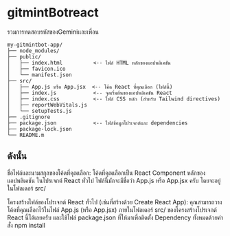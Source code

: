 # gitmintBotreact
รวมการทดสอบรหัสของGeminiเเละเพื่อน
```
my-gitmintbot-app/
├── node_modules/
├── public/
│   ├── index.html          <-- ไฟล์ HTML หลักของแอปพลิเคชัน
│   ├── favicon.ico
│   └── manifest.json
├── src/
│   ├── App.js หรือ App.jsx  <-- โค้ด React ที่คุณเลือก (ไฟล์นี้)
│   ├── index.js            <-- จุดเริ่มต้นของแอปพลิเคชัน React
│   ├── index.css           <-- ไฟล์ CSS หลัก (สำหรับ Tailwind directives)
│   ├── reportWebVitals.js
│   └── setupTests.js
├── .gitignore
├── package.json            <-- ไฟล์ข้อมูลโปรเจกต์และ dependencies
├── package-lock.json
└── README.m
```

## ดังนั้น
ชื่อไฟล์และนามสกุลของโค้ดที่คุณเลือก:
โค้ดที่คุณเลือกเป็น React Component หลักของแอปพลิเคชัน ในโปรเจกต์ React ทั่วไป ไฟล์นี้มักจะมีชื่อว่า App.js หรือ App.jsx ครับ โดยจะอยู่ในโฟลเดอร์ src/

โครงสร้างไฟล์ของโปรเจกต์ React ทั่วไป (เช่นที่สร้างด้วย Create React App):
คุณสามารถวางโค้ดที่คุณเลือกไว้ในไฟล์ App.js (หรือ App.jsx) ภายในโฟลเดอร์ src/ ของโครงสร้างโปรเจกต์ React นี้ได้เลยครับ และใช้ไฟล์ package.json ที่ให้มาเพื่อติดตั้ง Dependency ทั้งหมดด้วยคำสั่ง npm install
